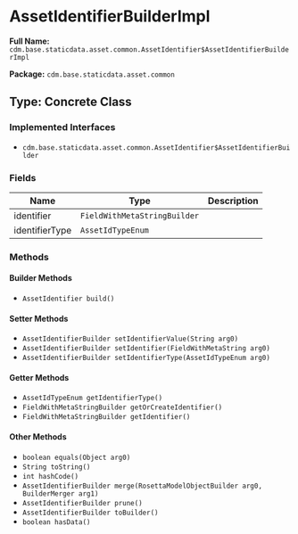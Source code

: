 # AssetIdentifierBuilderImpl

**Full Name:** `cdm.base.staticdata.asset.common.AssetIdentifier$AssetIdentifierBuilderImpl`

**Package:** `cdm.base.staticdata.asset.common`

## Type: Concrete Class

### Implemented Interfaces

- `cdm.base.staticdata.asset.common.AssetIdentifier$AssetIdentifierBuilder`

### Fields

| Name | Type | Description |
|------|------|-------------|
| identifier | `FieldWithMetaStringBuilder` |  |
| identifierType | `AssetIdTypeEnum` |  |

### Methods

#### Builder Methods

- `AssetIdentifier build()`

#### Setter Methods

- `AssetIdentifierBuilder setIdentifierValue(String arg0)`
- `AssetIdentifierBuilder setIdentifier(FieldWithMetaString arg0)`
- `AssetIdentifierBuilder setIdentifierType(AssetIdTypeEnum arg0)`

#### Getter Methods

- `AssetIdTypeEnum getIdentifierType()`
- `FieldWithMetaStringBuilder getOrCreateIdentifier()`
- `FieldWithMetaStringBuilder getIdentifier()`

#### Other Methods

- `boolean equals(Object arg0)`
- `String toString()`
- `int hashCode()`
- `AssetIdentifierBuilder merge(RosettaModelObjectBuilder arg0, BuilderMerger arg1)`
- `AssetIdentifierBuilder prune()`
- `AssetIdentifierBuilder toBuilder()`
- `boolean hasData()`

